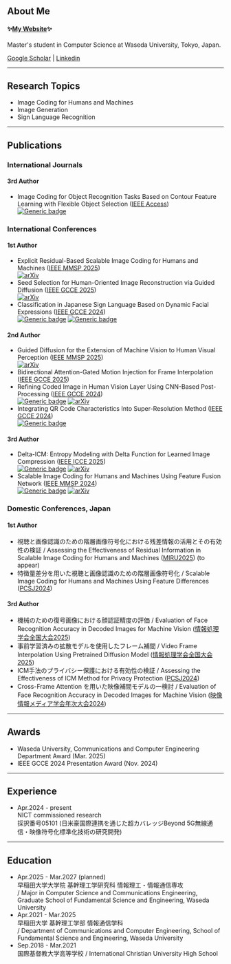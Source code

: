 <h2 align="left">About Me</h2>
<h4 align="left">
  ✨<a href="https://qwert-top.github.io/">My Website</a>✨
</h4>
Master's student in Computer Science at Waseda University, Tokyo, Japan.

<p align="left">
  <a href="https://scholar.google.com/citations?user=u1nK1wgAAAAJ&hl=en">Google Scholar</a> | <a href="https://www.linkedin.com/in/qwert-top">Linkedin</a>
</p>

---

<h2 align="left">Research Topics</h2>
<p align="left">

- Image Coding for Humans and Machines
- Image Generation
- Sign Language Recognition
</p>

---

<h2 align="left">Publications</h2>
<h3 align="left">International Journals</h3>
<h4 aligh="left">3rd Author</h4>
<p align="left">

- Image Coding for Object Recognition Tasks Based on Contour Feature Learning with Flexible Object Selection ([IEEE Access](https://ieeexplore.ieee.org/xpl/RecentIssue.jsp?punumber=6287639))<br>
  [![Generic badge](https://img.shields.io/badge/IEEE_Xplore-00629B.svg)](https://ieeexplore.ieee.org/abstract/document/11029205)
</p>

<h3 align="left">International Conferences</h3>
<h4 aligh="left">1st Author</h4>
<p align="left">

- Explicit Residual-Based Scalable Image Coding for Humans and Machines ([IEEE MMSP 2025](https://attend.ieee.org/mmsp-2025/)) <br>
  [![arXiv](https://img.shields.io/badge/arXiv-b31b1b.svg)](https://arxiv.org/abs/2506.19297)
- Seed Selection for Human-Oriented Image Reconstruction via Guided Diffusion ([IEEE GCCE 2025](https://www.ieee-gcce.org/2025/index.html)) <br>
 [![arXiv](https://img.shields.io/badge/arXiv-b31b1b.svg)](https://arxiv.org/abs/2506.05363)
- Classification in Japanese Sign Language Based on Dynamic Facial Expressions ([IEEE GCCE 2024](https://www.ieee-gcce.org/2024/index.html)) <br>
 [![Generic badge](https://img.shields.io/badge/IEEE_Xplore-00629B.svg)](https://ieeexplore.ieee.org/document/10760997)
[![Generic badge](https://img.shields.io/badge/arXiv-b31b1b.svg)](https://arxiv.org/abs/2411.06347)

</p>
<h4 aligh="left">2nd Author</h4>
<p align="left">

- Guided Diffusion for the Extension of Machine Vision to Human Visual Perception ([IEEE MMSP 2025](https://attend.ieee.org/mmsp-2025/)) <br>
[![arXiv](https://img.shields.io/badge/arXiv-b31b1b.svg)](https://arxiv.org/abs/2503.17907)
- Bidirectional Attention-Gated Motion Injection for Frame Interpolation ([IEEE GCCE 2025](https://www.ieee-gcce.org/2025/index.html)) <br>
- Refining Coded Image in Human Vision Layer Using CNN-Based Post-Processing ([IEEE GCCE 2024](https://www.ieee-gcce.org/2024/index.html)) <br>
[![Generic badge](https://img.shields.io/badge/IEEE_Xplore-00629B.svg)](https://ieeexplore.ieee.org/document/10760327)
[![arXiv](https://img.shields.io/badge/arXiv-b31b1b.svg)](https://arxiv.org/abs/2405.11894)
- Integrating QR Code Characteristics Into Super-Resolution Method ([IEEE GCCE 2024](https://www.ieee-gcce.org/2024/index.html)) <br>
 [![Generic badge](https://img.shields.io/badge/IEEE_Xplore-00629B.svg)](https://ieeexplore.ieee.org/document/10760486)
</p>
<h4 aligh="left">3rd Author</h4>
<p align="left">

- Delta-ICM: Entropy Modeling with Delta Function for Learned Image Compression ([IEEE ICCE 2025](https://icce.org/2025/)) <br>
 [![Generic badge](https://img.shields.io/badge/IEEE_Xplore-00629B.svg)](https://ieeexplore.ieee.org/document/10929842)
[![arXiv](https://img.shields.io/badge/arXiv-b31b1b.svg)](https://arxiv.org/abs/2410.07669)
- Scalable Image Coding for Humans and Machines Using Feature Fusion Network ([IEEE MMSP 2024](https://attend.ieee.org/mmsp-2024/)) <br>
  [![Generic badge](https://img.shields.io/badge/IEEE_Xplore-00629B.svg)](https://ieeexplore.ieee.org/document/10743782)
[![arXiv](https://img.shields.io/badge/arXiv-b31b1b.svg)](https://arxiv.org/abs/2405.09152)
</p>

<h3 align="left">Domestic Conferences, Japan</h3>
<h4 aligh="left">1st Author</h4>
<p align="left">

- 視聴と画像認識のための階層画像符号化における残差情報の活用とその有効性の検証 / Assessing the Effectiveness of Residual Information in Scalable Image Coding for Humans and Machines ([MIRU2025](https://cvim.ipsj.or.jp/MIRU2025/index.html)) (to appear)
- 特徴量差分を用いた視聴と画像認識のための階層画像符号化 / Scalable Image Coding for Humans and Machines Using Feature Differences ([PCSJ2024](https://www.pcsj-imps.org/archive/2024.html))
</p>
<h4 aligh="left">3rd Author</h4>
<p align="left">

- 機械のための復号画像における顔認証精度の評価 / Evaluation of Face Recognition Accuracy in Decoded Images for Machine Vision ([情報処理学会全国大会2025](https://www.ipsj.or.jp/event/taikai/87/index.html))
- 事前学習済みの拡散モデルを使用したフレーム補間 / Video Frame Interpolation Using Pretrained Diffusion Model ([情報処理学会全国大会2025](https://www.ipsj.or.jp/event/taikai/87/index.html))
- ICM手法のプライバシー保護における有効性の検証 / Assessing the Effectiveness of ICM Method for Privacy Protection ([PCSJ2024](https://www.pcsj-imps.org/archive/2024.html))
- Cross-Frame Attention を用いた映像補間モデルの一検討 / Evaluation of Face Recognition Accuracy in Decoded Images for Machine Vision ([映像情報メディア学会年次大会2024](https://www.ite.or.jp/annual/2024/))
</p>

---

<h2 align="left">Awards</h2>

- Waseda University, Communications and Computer Engineering Department Award (Mar. 2025)
- IEEE GCCE 2024 Presentation Award (Nov. 2024)

---

<h2 align="left">Experience</h2>

- Apr.2024 - present <br>
 NICT commissioned research <br>
 採択番号05101 (日米豪国際連携を通じた超カバレッジBeyond 5G無線通信・映像符号化標準化技術の研究開発)

---

<h2 align="left">Education</h2>

- Apr.2025 - Mar.2027 (planned) <br>
  早稲田大学大学院 基幹理工学研究科 情報理工・情報通信専攻 <br>
  / Major in Computer Science and Communications Engineering, Graduate School of Fundamental Science and Engineering, Waseda University
- Apr.2021 - Mar.2025 <br>
  早稲田大学 基幹理工学部 情報通信学科 <br>
  / Department of Communications and Computer Engineering, School of Fundamental Science and Engineering, Waseda University
- Sep.2018 - Mar.2021 <br>
国際基督教大学高等学校 / International Christian University High School
